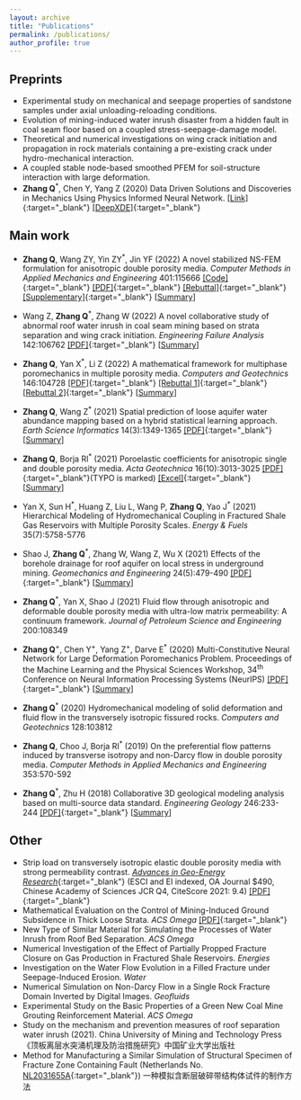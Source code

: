 ```yaml
---
layout: archive
title: "Publications"
permalink: /publications/
author_profile: true
---
```


<!-- {% if author.googlescholar %}
  You can also find my articles on <u><a href="{{author.googlescholar}}">my Google Scholar profile</a>.</u>
{% endif %}

{% include base_path %}

{% for post in site.publications reversed %}
  {% include archive-single.html %}
{% endfor %} -->

## Preprints

- Experimental study on mechanical and seepage properties of sandstone samples under axial unloading-reloading conditions.
- Evolution of mining-induced water inrush disaster from a hidden fault in coal seam floor based on a coupled stress-seepage-damage model.
- Theoretical and numerical investigations on wing crack initiation and propagation in rock materials containing a pre-existing crack under hydro-mechanical interaction.
- A coupled stable node-based smoothed PFEM for soil-structure interaction with large deformation.
- **Zhang Q**<sup>\*</sup>, Chen Y, Yang Z (2020) Data Driven Solutions and Discoveries in Mechanics Using Physics Informed Neural Network. [[Link]](https://doi.org/10.20944/preprints202006.0258.v1){:target="_blank"} [[DeepXDE]](https://deepxde.readthedocs.io/en/latest/user/research.html){:target="_blank"}



## Main work

- **Zhang Q**, Wang ZY, Yin ZY<sup>\*</sup>, Jin YF (2022) A novel stabilized NS-FEM formulation for anisotropic double porosity media. *Computer Methods in Applied Mechanics and Engineering* 401:115666 [[Code]](https://github.com/qizhang94/GEOKEYFEM_HM/releases){:target="_blank"} [[PDF]](../files/CMAME_115666.pdf){:target="_blank"} [[Rebuttal]](../files/CMAME_115666_Rebuttal.pdf){:target="_blank"} [[Supplementary]](../files/Shared_1.pdf){:target="_blank"}
    [<a href="javascript:void(0)" onclick="(function(target, id) { if ($('#' + id).css('display') == 'block') { $('#' + id).hide('fast'); $(target).text('Summary') } else { $('#' + id).show('fast'); $(target).text('Summary▲') } })(this, 'ZhangCMAME22');">Summary</a>]
<div id="ZhangCMAME22" style="display:none;">
<pre  style="white-space: normal; word-break: keep-all; background-color: #EBECE4">
Self-consistent extension of linear poroelasticity to overlapping scales of porosity within fluid-saturated anisotropic materials is developed. The coefficient matrix of poromechanical properties considering anisotropy is firstly derived from the corresponding intrinsic properties of its single porosity constituents. The momentum supply term arising from the mass transfer is also quantitatively analyzed. To provide further insight into the theory, numerical values of the poroelastic coefficients are calculated for sandstone that are consistent with the material parameters reported by prominent authors. Then, the node-based smoothed finite element method (NS-FEM) is extended to implement the coupled double porosity flow and deformation formulation. In order to provide numerical stability and accuracy, a modified nodal integration scheme based on multiple stress points over the smoothing domain (SD) and the polynomial pressure projection (PPP) scheme are further implemented in the NS-FEM. Next, four benchmark tests are simulated and compared with reference solutions, based on which the correctness of the proposed NS-FEM formulation is verified and the generalizability of the derived anisotropic double porosity model is confirmed. Finally, the elastoplastic response of double porosity media is investigated, including the impact of permeability anisotropy, the impact of permeability contrast, and the impact of strain-softening.
</pre></div>


- Wang Z, **Zhang Q**<sup>\*</sup>, Zhang W (2022) A novel collaborative study of abnormal roof water inrush in coal seam mining based on strata separation and wing crack initiation. *Engineering Failure Analysis* 142:106762 [[PDF]](../files/EFA_106762.pdf){:target="_blank"}
    [<a href="javascript:void(0)" onclick="(function(target, id) { if ($('#' + id).css('display') == 'block') { $('#' + id).hide('fast'); $(target).text('Summary') } else { $('#' + id).show('fast'); $(target).text('Summary▲') } })(this, 'WangEFA22');">Summary</a>]
<div id="WangEFA22" style="display:none;">
<pre  style="white-space: normal; word-break: keep-all; background-color: #EBECE4">
Separation water inrush poses a potential threat to safe mining on the working face, whose mechanism should be investigated in order to take better prevention and control measures. In this study, aiming at the problem of separation water inrush under hydrostatic pressure, the 21805 working face of the Yushujing coal mine was chosen as the research object to establish an in-house similar simulation experiment. The experiment could reveal the evolution law of bed separation space, the process of water accumulation in bed separation space, and the breaking characteristics of separation water inrush. Meanwhile, in order to theoretically interpret the evolution of water-conducting fractured zone (WCFZ), an analytical model for wing crack initiation from compression-shear fracture and tension-shear fracture that considers T-stress was derived. The analytical model comprehensively considers the effects of overlying strata load and aquifer water pressure, fracture geometry, and rock properties. The results show that the time of separation water inrush obtained by the similar simulation experiment is consistent with the field result, and the orientation of new cracks generated due to water injection also coincides with the analytical solution. In addition, it is found that the development of bed separation space is a long-term process, which can provide a theoretical basis for the prevention and control of separation water inrush.
</pre></div>


- **Zhang Q**, Yan X<sup>\*</sup>, Li Z (2022) A mathematical framework for multiphase poromechanics in multiple porosity media. *Computers and Geotechnics* 146:104728 [[PDF]](../files/CAGT_104728.pdf){:target="_blank"} [[Rebuttal 1]](../files/CAGT_104728_Rebuttal-pdf){:target="_blank"} [[Rebuttal 2]](../files/CAGT_104728_Rebuttal2.pdf){:target="_blank"}
    [<a href="javascript:void(0)" onclick="(function(target, id) { if ($('#' + id).css('display') == 'block') { $('#' + id).hide('fast'); $(target).text('Summary') } else { $('#' + id).show('fast'); $(target).text('Summary▲') } })(this, 'ZhangCAGT22');">Summary</a>]
<div id="ZhangCAGT22" style="display:none;">
<pre  style="white-space: normal; word-break: keep-all; background-color: #EBECE4">
Unconventional geomaterials often exhibit multi-modal pore size distribution. We have developed a comprehensive framework for porous media exhibiting multiple porosity scales that are saturated with one or two types of fluids using mixture theory. Both the governing equations and constitutive laws have been clearly derived and identified, respectively. The effective stress emerged from the energy balance equation is adoptable for both elastic and elastoplastic deformations, in which pore fractions and saturations play a central role. The proposed model is general in a sense that it works for both uncoupled simulation and coupled simulation. The field equations for uncoupled flow simulation are solved using the Laplace transform and numerical Laplace inversion methods. By visualizing the dimensionless results, we can gain a quantitative insight of the different stages in the depletion process of a naturally fractured reservoir. For coupled flow and geomechanics simulation, a strip load problem and a two-phase flow in a deformable 3D reservoir problem illustrate the impacts of plasticity, multiple porosity, inter-porosity exchange, and capillary pressure on the system response.
</pre></div>


- **Zhang Q**, Wang Z<sup>\*</sup> (2021) Spatial prediction of loose aquifer water abundance mapping based on a hybrid statistical learning approach. *Earth Science Informatics* 14(3):1349-1365 [[PDF]](../files/ESIN_2021.pdf){:target="_blank"}
    [<a href="javascript:void(0)" onclick="(function(target, id) { if ($('#' + id).css('display') == 'block') { $('#' + id).hide('fast'); $(target).text('Summary') } else { $('#' + id).show('fast'); $(target).text('Summary▲') } })(this, 'ZhangESIN21');">Summary</a>]
<div id="ZhangESIN21" style="display:none;">
<pre  style="white-space: normal; word-break: keep-all; background-color: #EBECE4">
In order to study and prevent water hazards in coal mines under thick loose strata, we need to make correct assessments of their water abundance levels based on the limited borehole data. According to the multi-source information composite principle, five main influencing factors of water abundance are chosen, and they are: the aquifer thickness, the thickness ratio between sandy and clayey layers, the consumption of the drilling fluid, the core recovery rate, and the hydraulic conductivity. Their spatial variations in the whole study area could be inferred from Kriging interpolation. Next, we have developed a novel off-the-shelf two-step assessment approach. In the first step, we apply a dimensionality reduction technique called Fisher discriminant analysis (FDA) to project the original normalized data into a low-dimensional space, which is convenient for data visualization. In this projection process, we want to keep the original information as much as possible. In the second step, we train three classification algorithms on the same transformed low-dimensional data to predict the water abundance level, and leave-one-out cross-validation is used to validate our proposed method due to data sparsity. Finally, the comprehensive zoning map of the study area's water abundance level is established, which can provide scientific guidance for the mining operations and prevention of mine water hazards in this region. The whole process is further elaborated through a case study of the Baodian coal mine, from which we are able to know the location with the highest water abundance level.
</pre></div>



- **Zhang Q**, Borja RI<sup>\*</sup> (2021) Poroelastic coefficients for anisotropic single and double porosity media. *Acta Geotechnica* 16(10):3013-3025 [[PDF]](../files/ACTA_GEOT.pdf){:target="_blank"}(TYPO is marked) [[Excel]](https://github.com/qizhang94/GEOKEYFEM_HM/releases/tag/v4.0.0){:target="_blank"}
    [<a href="javascript:void(0)" onclick="(function(target, id) { if ($('#' + id).css('display') == 'block') { $('#' + id).hide('fast'); $(target).text('Summary') } else { $('#' + id).show('fast'); $(target).text('Summary▲') } })(this, 'ZhangAGEO21');">Summary</a>]
<div id="ZhangAGEO21" style="display:none;">
<pre  style="white-space: normal; word-break: keep-all; background-color: #EBECE4">
Closed-form expressions for poroelastic coefficients are derived for anisotropic materials exhibiting single and double porosity. A novel feature of the formulation is the use of the principle of superposition to derive the governing mass conservation equations from which analytical expressions for the Biot tensor and Biot moduli, among others, are derived. For single porosity media, the mass conservation equation derived from the principle of superposition is shown to be identical to the one derived from continuum principle of thermodynamics, thus confirming the veracity of both formulations and suggesting that this conservation equation can be derived in more than one way. To provide further insight into the theory, numerical values of the poroelastic coefficients are calculated for granite and sandstone that are consistent with the material parameters reported by prominent authors. In this way, modelers are guided on how to determine these coefficients in the event that they use the theory for full-scale modeling and simulations.
</pre></div>



- Yan X, Sun H<sup>\*</sup>, Huang Z, Liu L, Wang P, **Zhang Q**, Yao J<sup>\*</sup> (2021) Hierarchical Modeling of Hydromechanical Coupling in Fractured Shale Gas Reservoirs with Multiple Porosity Scales. *Energy & Fuels* 35(7):5758-5776



- Shao J, **Zhang Q**<sup>\*</sup>, Zhang W, Wang Z, Wu X (2021) Effects of the borehole drainage for roof aquifer on local stress in underground mining. *Geomechanics and Engineering* 24(5):479-490 [[PDF]](../files/GAE09290C_online.pdf){:target="_blank"}
    [<a href="javascript:void(0)" onclick="(function(target, id) { if ($('#' + id).css('display') == 'block') { $('#' + id).hide('fast'); $(target).text('Summary') } else { $('#' + id).show('fast'); $(target).text('Summary▲') } })(this, 'ShaoGAE21');">Summary</a>]
<div id="ShaoGAE21" style="display:none;">
<pre  style="white-space: normal; word-break: keep-all; background-color: #EBECE4">
Pre-drainage of groundwater in the roof aquifer by boreholes is the main method for prevention of roof water disaster, and the drop in the water level during the drainage leads to the variation of the local stress in the overlying strata. Based on a multitude of boreholes for groundwater drainage from aquifer above the 1303 mining face of Longyun Coal Mine, theoretical analysis and numerical simulation are used to investigate the local stress variation in the process of borehole drainage. The results show that due to the drop in the water level of the roof aquifer during the drainage, the stress around the borehole gradually evolved. From the center of the borehole to the outside, a stress-relaxed zone, a stress-elevated zone, and a stress-recovered zone are sequentially formed. Along with the expansion of drainage influence, the stress peak in the stress-elevated zone also moves to the outside. When the radius of influence develops to the maximum, the stress peak position no longer moves outward. When the coal mining face advances to the drainage influence range, the abutment pressure in front of the mining face is superimposed with the high local stress around the borehole, which increases the risk of stress concentration. The present study provides a reference for the stress concentration caused by borehole drainage, which can be potentially utilized in the optimal arrangement of drainage boreholes in underground mining.
</pre></div>



- **Zhang Q**<sup>\*</sup>, Yan X, Shao J (2021) Fluid flow through anisotropic and deformable double porosity media with ultra-low matrix permeability: A continuum framework. *Journal of Petroleum Science and Engineering* 200:108349



- **Zhang Q**<sup>\+</sup>, Chen Y<sup>\+</sup>, Yang Z<sup>\+</sup>, Darve E<sup>\*</sup> (2020) Multi-Constitutive Neural Network for Large Deformation Poromechanics Problem. Proceedings of the Machine Learning and the Physical Sciences Workshop, 34<sup>th</sup> Conference on Neural Information Processing Systems (NeurIPS) [[PDF]](../files/2010.15549.pdf){:target="_blank"}
    [<a href="javascript:void(0)" onclick="(function(target, id) { if ($('#' + id).css('display') == 'block') { $('#' + id).hide('fast'); $(target).text('Summary') } else { $('#' + id).show('fast'); $(target).text('Summary▲') } })(this, 'MCNN');">Summary</a>]
<div id="MCNN" style="display:none;">
<pre  style="white-space: normal; word-break: keep-all; background-color: #EBECE4">
In this paper, we study the problem of large-strain consolidation in poromechanics with deep neural networks (DNN). Given different material properties and different loading conditions, the goal is to predict pore pressure and settlement. We propose a novel method *multi-constitutive neural network* (MCNN) such that one model can solve several different constitutive laws. We introduce a one-hot encoding vector as an additional input vector, which is used to label the constitutive law we wish to solve. Then we build a DNN which takes $(\hat{X}, \hat{t})$ as input along with a constitutive law label and outputs the corresponding solution. It is the first time, to our knowledge, that we can evaluate multi-constitutive laws through only one training process while still obtaining good accuracies. We found that MCNN trained to solve multiple PDEs outperforms individual neural network solvers trained with PDE in some cases.
</pre></div>


- **Zhang Q**<sup>\*</sup> (2020) Hydromechanical modeling of solid deformation and fluid flow in the transversely isotropic fissured rocks. *Computers and Geotechnics* 128:103812


- **Zhang Q**, Choo J, Borja RI<sup>\*</sup> (2019) On the preferential flow patterns induced by transverse isotropy and non-Darcy flow in double porosity media. *Computer Methods in Applied Mechanics and Engineering* 353:570-592



- **Zhang Q**<sup>\*</sup>, Zhu H (2018) Collaborative 3D geological modeling analysis based on multi-source data standard. *Engineering Geology* 246:233-244 [[PDF]](../files/ENGEO-myfirstsci.pdf){:target="_blank"}
    [<a href="javascript:void(0)" onclick="(function(target, id) { if ($('#' + id).css('display') == 'block') { $('#' + id).hide('fast'); $(target).text('Summary') } else { $('#' + id).show('fast'); $(target).text('Summary▲') } })(this, '3DGeo');">Summary</a>]
<div id="3DGeo" style="display:none;">
<pre  style="white-space: normal; word-break: keep-all; background-color: #EBECE4">
A multi-source data standard must be established to reconcile all available geological data such as borehole data, geological mapping data, and rock property data for building a reliable 3D geological model. In addition, a methodology that considers various available data must be developed to provide accurate results that are easy to interpret and convenient for post-modeling analysis. This paper presents a collaborative analysis approach for geological body modeling using multi-source geological data and interpolation theories in different stages and at different places. This approach aims to provide a detailed and comprehensive description and analysis of data, with emphasis on processing flow. The proposed approach contains three major components: establishment of geological databases based on the multi-source data standard to incorporate borehole, geological mapping and rock property data; Combined Kriging interpolation method for data processing; geological algorithms to build, visualize, and post-analyze the 3D geological model. The model integrates multi-source information and is a representative of the geological context. The proposed method is validated by applying it to the Ma-luan mountain tunnel project in Guangdong province, China.
</pre></div>



## Other

- Strip load on transversely isotropic elastic double porosity media with strong permeability contrast. [*Advances in Geo-Energy Research*](https://www.yandy-ager.com/index.php/ager/index){:target="_blank"} (ESCI and EI indexed, OA Journal $490, Chinese Academy of Sciences JCR Q4, CiteScore 2021: 9.4) [[PDF]](../files/AGER_20210402.pdf){:target="_blank"}
- Mathematical Evaluation on the Control of Mining-Induced Ground Subsidence in Thick Loose Strata. *ACS Omega* [[PDF]](../files/ACSO.pdf){:target="_blank"}
- New Type of Similar Material for Simulating the Processes of Water Inrush from Roof Bed Separation. *ACS Omega*
- Numerical Investigation of the Effect of Partially Propped Fracture Closure on Gas Production in Fractured Shale Reservoirs. *Energies*
- Investigation on the Water Flow Evolution in a Filled Fracture under Seepage-Induced Erosion. *Water*
- Numerical Simulation on Non-Darcy Flow in a Single Rock Fracture Domain Inverted by Digital Images. *Geofluids*
- Experimental Study on the Basic Properties of a Green New Coal Mine Grouting Reinforcement Material. *ACS Omega*
- Study on the mechanism and prevention measures of roof separation water inrush (2021). China University of Mining and Technology Press《顶板离层水突涌机理及防治措施研究》中国矿业大学出版社
- Method for Manufacturing a Similar Simulation of Structural Specimen of Fracture Zone Containing Fault (Netherlands No. [NL2031655A](https://patentimages.storage.googleapis.com/5e/06/16/00ccd822bb86d0/NL2031655A.pdf){:target="_blank"}) 一种模拟含断层破碎带结构体试件的制作方法